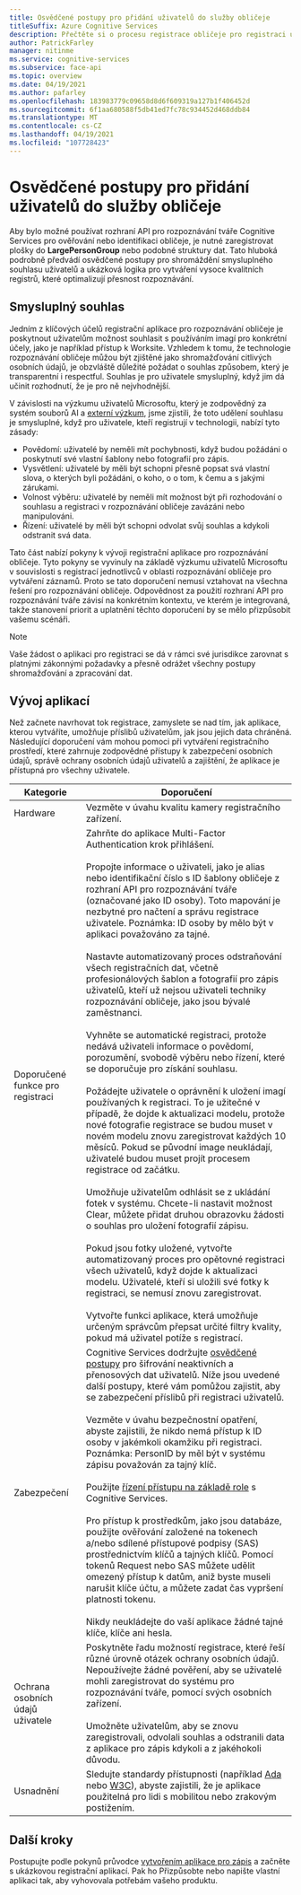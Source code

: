 ```yaml
---
title: Osvědčené postupy pro přidání uživatelů do služby obličeje
titleSuffix: Azure Cognitive Services
description: Přečtěte si o procesu registrace obličeje pro registraci uživatelů ve službě pro rozpoznávání obličeje.
author: PatrickFarley
manager: nitinme
ms.service: cognitive-services
ms.subservice: face-api
ms.topic: overview
ms.date: 04/19/2021
ms.author: pafarley
ms.openlocfilehash: 183983779c09658d8d6f609319a127b1f406452d
ms.sourcegitcommit: 6f1aa680588f5db41ed7fc78c934452d468ddb84
ms.translationtype: MT
ms.contentlocale: cs-CZ
ms.lasthandoff: 04/19/2021
ms.locfileid: "107728423"
---
```

# <a name="best-practices-for-adding-users-to-a-face-service"></a>Osvědčené postupy pro přidání uživatelů do služby obličeje

Aby bylo možné používat rozhraní API pro rozpoznávání tváře Cognitive Services pro ověřování nebo identifikaci obličeje, je nutné zaregistrovat plošky do **LargePersonGroup** nebo podobné struktury dat. Tato hluboká podrobně předvádí osvědčené postupy pro shromáždění smysluplného souhlasu uživatelů a ukázková logika pro vytváření vysoce kvalitních registrů, které optimalizují přesnost rozpoznávání. 

## <a name="meaningful-consent"></a>Smysluplný souhlas 

Jedním z klíčových účelů registrační aplikace pro rozpoznávání obličeje je poskytnout uživatelům možnost souhlasit s používáním imagí pro konkrétní účely, jako je například přístup k Worksite. Vzhledem k tomu, že technologie rozpoznávání obličeje můžou být zjištěné jako shromažďování citlivých osobních údajů, je obzvláště důležité požádat o souhlas způsobem, který je transparentní i respectful. Souhlas je pro uživatele smysluplný, když jim dá učinit rozhodnutí, že je pro ně nejvhodnější.   

V závislosti na výzkumu uživatelů Microsoftu, který je zodpovědný za systém souborů AI a [externí výzkum](ftp://ftp.cs.washington.edu/tr/2000/12/UW-CSE-00-12-02.pdf), jsme zjistili, že toto udělení souhlasu je smysluplné, když pro uživatele, kteří registrují v technologii, nabízí tyto zásady:

* Povědomí: uživatelé by neměli mít pochybnosti, když budou požádáni o poskytnutí své vlastní šablony nebo fotografií pro zápis. 
* Vysvětlení: uživatelé by měli být schopni přesně popsat svá vlastní slova, o kterých byli požádáni, o koho, o o tom, k čemu a s jakými zárukami. 
* Volnost výběru: uživatelé by neměli mít možnost být při rozhodování o souhlasu a registraci v rozpoznávání obličeje zavázáni nebo manipulováni. 
* Řízení: uživatelé by měli být schopni odvolat svůj souhlas a kdykoli odstranit svá data. 

Tato část nabízí pokyny k vývoji registrační aplikace pro rozpoznávání obličeje. Tyto pokyny se vyvinuly na základě výzkumu uživatelů Microsoftu v souvislosti s registrací jednotlivců v oblasti rozpoznávání obličeje pro vytváření záznamů. Proto se tato doporučení nemusí vztahovat na všechna řešení pro rozpoznávání obličeje. Odpovědnost za použití rozhraní API pro rozpoznávání tváře závisí na konkrétním kontextu, ve kterém je integrovaná, takže stanovení priorit a uplatnění těchto doporučení by se mělo přizpůsobit vašemu scénáři. 

> [!NOTE]
> Vaše žádost o aplikaci pro registraci se dá v rámci své jurisdikce zarovnat s platnými zákonnými požadavky a přesně odrážet všechny postupy shromažďování a zpracování dat.

## <a name="application-development"></a>Vývoj aplikací 

Než začnete navrhovat tok registrace, zamyslete se nad tím, jak aplikace, kterou vytváříte, umožňuje příslibů uživatelům, jak jsou jejich data chráněná. Následující doporučení vám mohou pomoci při vytváření registračního prostředí, které zahrnuje zodpovědné přístupy k zabezpečení osobních údajů, správě ochrany osobních údajů uživatelů a zajištění, že aplikace je přístupná pro všechny uživatele.  

|Kategorie | Doporučení |
|---|---|
|Hardware | Vezměte v úvahu kvalitu kamery registračního zařízení. |
|Doporučené funkce pro registraci | Zahrňte do aplikace Multi-Factor Authentication krok přihlášení. </br></br>Propojte informace o uživateli, jako je alias nebo identifikační číslo s ID šablony obličeje z rozhraní API pro rozpoznávání tváře (označované jako ID osoby). Toto mapování je nezbytné pro načtení a správu registrace uživatele. Poznámka: ID osoby by mělo být v aplikaci považováno za tajné.</br></br>Nastavte automatizovaný proces odstraňování všech registračních dat, včetně profesionálových šablon a fotografií pro zápis uživatelů, kteří už nejsou uživateli techniky rozpoznávání obličeje, jako jsou bývalé zaměstnanci. </br></br>Vyhněte se automatické registraci, protože nedává uživateli informace o povědomí, porozumění, svobodě výběru nebo řízení, které se doporučuje pro získání souhlasu. </br></br>Požádejte uživatele o oprávnění k uložení imagí používaných k registraci. To je užitečné v případě, že dojde k aktualizaci modelu, protože nové fotografie registrace se budou muset v novém modelu znovu zaregistrovat každých 10 měsíců. Pokud se původní image neukládají, uživatelé budou muset projít procesem registrace od začátku.</br></br>Umožňuje uživatelům odhlásit se z ukládání fotek v systému. Chcete-li nastavit možnost Clear, můžete přidat druhou obrazovku žádosti o souhlas pro uložení fotografií zápisu. </br></br>Pokud jsou fotky uložené, vytvořte automatizovaný proces pro opětovné registraci všech uživatelů, když dojde k aktualizaci modelu. Uživatelé, kteří si uložili své fotky k registraci, se nemusí znovu zaregistrovat. </br></br>Vytvořte funkci aplikace, která umožňuje určeným správcům přepsat určité filtry kvality, pokud má uživatel potíže s registrací. |
|Zabezpečení | Cognitive Services dodržujte [osvědčené postupy](../cognitive-services-virtual-networks.md?tabs=portal) pro šifrování neaktivních a přenosových dat uživatelů. Níže jsou uvedené další postupy, které vám pomůžou zajistit, aby se zabezpečení příslibů při registraci uživatelů. </br></br>Vezměte v úvahu bezpečnostní opatření, abyste zajistili, že nikdo nemá přístup k ID osoby v jakémkoli okamžiku při registraci. Poznámka: PersonID by měl být v systému zápisu považován za tajný klíč. </br></br>Použijte [řízení přístupu na základě role](../../role-based-access-control/overview.md) s Cognitive Services. </br></br>Pro přístup k prostředkům, jako jsou databáze, použijte ověřování založené na tokenech a/nebo sdílené přístupové podpisy (SAS) prostřednictvím klíčů a tajných klíčů. Pomocí tokenů Request nebo SAS můžete udělit omezený přístup k datům, aniž byste museli narušit klíče účtu, a můžete zadat čas vypršení platnosti tokenu. </br></br>Nikdy neukládejte do vaší aplikace žádné tajné klíče, klíče ani hesla. |
|Ochrana osobních údajů uživatele |Poskytněte řadu možností registrace, které řeší různé úrovně otázek ochrany osobních údajů. Nepoužívejte žádné pověření, aby se uživatelé mohli zaregistrovat do systému pro rozpoznávání tváře, pomocí svých osobních zařízení. </br></br>Umožněte uživatelům, aby se znovu zaregistrovali, odvolali souhlas a odstranili data z aplikace pro zápis kdykoli a z jakéhokoli důvodu. |
|Usnadnění |Sledujte standardy přístupnosti (například [Ada](https://www.ada.gov/regs2010/2010ADAStandards/2010ADAstandards.htm) nebo [W3C](https://www.w3.org/TR/WCAG21/)), abyste zajistili, že je aplikace použitelná pro lidi s mobilitou nebo zrakovým postižením. |

## <a name="next-steps"></a>Další kroky  

Postupujte podle pokynů průvodce [vytvořením aplikace pro zápis](build-enrollment-app.md) a začněte s ukázkovou registrační aplikací. Pak ho Přizpůsobte nebo napište vlastní aplikaci tak, aby vyhovovala potřebám vašeho produktu.